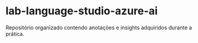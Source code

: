 # lab-language-studio-azure-ai
Repositório organizado contendo anotações e insights adquiridos durante a prática.
